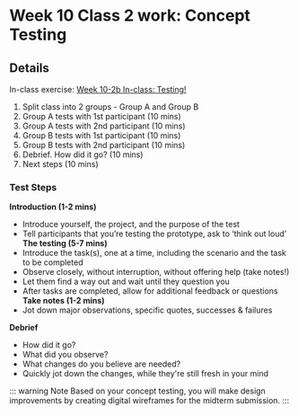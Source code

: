 # Week 10 Class 2 work: Concept Testing

## Details

In-class exercise: [Week 10-2b In-class: Testing!](https://drive.google.com/drive/folders/1kCPUsO4_f6Hz47THcBzFBiMlCJIzpvG7)

1. Split class into 2 groups - Group A and Group B
2. Group A tests with 1st participant (10 mins)
3. Group A tests with 2nd participant (10 mins)
4. Group B tests with 1st participant (10 mins)
5. Group B tests with 2nd participant (10 mins)
5. Debrief. How did it go? (10 mins)
6. Next steps (10 mins)

### Test Steps

**Introduction (1-2 mins)**
- Introduce yourself, the project, and the purpose of the test
- Tell participants that you’re testing the prototype, ask to ‘think out loud’
**The testing (5-7 mins)**
- Introduce the task(s), one at a time, including the scenario and the task to be completed
- Observe closely, without interruption, without offering help (take notes!)
- Let them find a way out and wait until they question you
- After tasks are completed, allow for additional feedback or questions
**Take notes (1-2 mins)**
- Jot down major observations, specific quotes, successes & failures

**Debrief**

- How did it go?
- What did you observe?
- What changes do you believe are needed?
- Quickly jot down the changes, while they're still fresh in your mind


::: warning Note
Based on your concept testing, you will make design improvements by creating digital wireframes for the midterm submission. 
:::